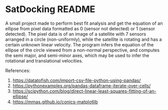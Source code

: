 # SatDocking README


A small project made to perform best fit analysis and get the equation of an ellipse from pixel data formatted as 0 (sensor not detected) or 1 (sensor detected). The pixel data is of an image of a satellite with 7 sensors arranged in a circle (non-uniformly), while the satellite is rotating and has a certain unknown linear velocity. The program infers the equation of the ellipse of the circle viewed from a non-normal perspective, and computes the semi major, and semi-minor axes, which may be used to infer the rotational and translational velocities.


References:
1. https://datatofish.com/import-csv-file-python-using-pandas/
2. https://pythonexamples.org/pandas-dataframe-iterate-over-cells/
3. https://scipython.com/blog/direct-linear-least-squares-fitting-of-an-ellipse/
4. https://mmas.github.io/conics-matplotlib
